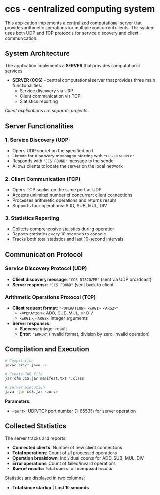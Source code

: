 # ccs - centralized computing system

This application implements a centralized computational server that provides arithmetic operations for multiple concurrent clients. The system uses both UDP and TCP protocols for service discovery and client communication.

## System Architecture

The application implements a **SERVER** that provides computational services:

* **SERVER (CCS)** - central computational server that provides three main functionalities:
    - Service discovery via UDP
    - Client communication via TCP
    - Statistics reporting

*Client applications are separate projects.*

## Server Functionalities

### 1. Service Discovery (UDP)
* Opens UDP socket on the specified port
* Listens for discovery messages starting with `"CCS DISCOVER"`
* Responds with `"CCS FOUND"` message to the sender
* Allows clients to locate the server on the local network

### 2. Client Communication (TCP)
* Opens TCP socket on the same port as UDP
* Accepts unlimited number of concurrent client connections
* Processes arithmetic operations and returns results
* Supports four operations: ADD, SUB, MUL, DIV

### 3. Statistics Reporting
* Collects comprehensive statistics during operation
* Reports statistics every 10 seconds to console
* Tracks both total statistics and last 10-second intervals

## Communication Protocol

### Service Discovery Protocol (UDP)
* **Client discovery message**: `"CCS DISCOVER"` (sent via UDP broadcast)
* **Server response**: `"CCS FOUND"` (sent back to client)

### Arithmetic Operations Protocol (TCP)
* **Client request format**: `"<OPERATION> <ARG1> <ARG2>"`
    - `<OPERATION>`: ADD, SUB, MUL, or DIV
    - `<ARG1>`, `<ARG2>`: integer arguments
* **Server responses**:
    - **Success**: integer result
    - **Error**: `"ERROR"` (invalid format, division by zero, invalid operation)

## Compilation and Execution

```bash
# Compilation
javac src/*.java -d .

# Create JAR file
jar cfm CCS.jar manifest.txt *.class

# Server execution
java -jar CCS.jar <port>
```

**Parameters:**
* `<port>`: UDP/TCP port number (1-65535) for server operation

## Collected Statistics

The server tracks and reports:
* **Connected clients**: Number of new client connections
* **Total operations**: Count of all processed operations
* **Operation breakdown**: Individual counts for ADD, SUB, MUL, DIV
* **Error operations**: Count of failed/invalid operations
* **Sum of results**: Total sum of all computed results

Statistics are displayed in two columns:
- **Total since startup** | **Last 10 seconds**